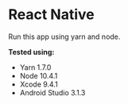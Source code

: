 # React Native

Run this app using yarn and node.

**Tested using:**

- Yarn 1.7.0
- Node 10.4.1
- Xcode 9.4.1
- Android Studio 3.1.3
